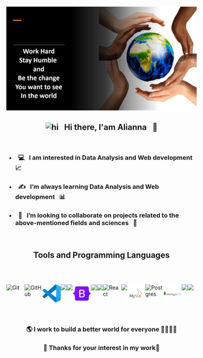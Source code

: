 ![](img.jpg)
<br>

## <div align="center"> <img src="https://user-images.githubusercontent.com/1303154/88677602-1635ba80-d120-11ea-84d8-d263ba5fc3c0.gif" width="28px" height="28px" alt="hi"> &nbsp; Hi there, I'am Alianna &nbsp; 🌱 </div>
<br>

- ###  &nbsp; 💻  &nbsp; I am interested in Data Analysis and Web development &nbsp; 📈
- ###  &nbsp; ✍  &nbsp; I’m always learning Data Analysis and Web development &nbsp; 📊
- ###  &nbsp; 🤝  &nbsp; I’m looking to collaborate on projects related to the above-mentioned fields and sciences  &nbsp; 📝
<br>

## <div align="center"> Tools and Programming Languages </div>
<br><br>

<img align="left" alt="Git" width="48px" src="https://cdn.jsdelivr.net/gh/devicons/devicon/icons/git/git-original.svg" />
<img align="left" alt="GitHub" width="48px" src="https://cdn.jsdelivr.net/gh/devicons/devicon/icons/github/github-original.svg" />
<img align="left" alt="Visual Studio Code" width="48px" src="https://raw.githubusercontent.com/github/explore/80688e429a7d4ef2fca1e82350fe8e3517d3494d/topics/visual-studio-code/visual-studio-code.png" />
<img src="https://github.com/abranhe/programming-languages-logos/blob/master/src/html/html_48x48.png" align="left"/>
<img src="https://github.com/abranhe/programming-languages-logos/blob/master/src/css/css_48x48.png" align="left"/>
<img align="left" alt="Bootstrap" width="48px" src="https://raw.githubusercontent.com/devicons/devicon/master/icons/bootstrap/bootstrap-original.svg"/>
<img src="https://github.com/abranhe/programming-languages-logos/blob/master/src/javascript/javascript_48x48.png" align="left"/>
<img src="https://github.com/abranhe/programming-languages-logos/blob/master/src/typescript/typescript_48x48.png" align="left"/>
<img align="left" alt="React" width="48px" src="https://cdn.jsdelivr.net/gh/devicons/devicon/icons/react/react-original.svg" />

<img src="https://user-images.githubusercontent.com/88201067/189842194-7873c5c0-6f76-4bf8-9051-134f83bf017e.png" height="48" align="left"/>
<img align="left" alt="MySQL" width="48px" src="https://raw.githubusercontent.com/github/explore/80688e429a7d4ef2fca1e82350fe8e3517d3494d/topics/mysql/mysql.png" />
<img align="left" alt="Postgres" width="48px" src="https://user-images.githubusercontent.com/24623425/36042969-f87531d4-0d8a-11e8-9dee-e87ab8c6a9e3.png" />
<img align="left" alt="MongoDB" width="48px" src="https://raw.githubusercontent.com/github/explore/80688e429a7d4ef2fca1e82350fe8e3517d3494d/topics/mongodb/mongodb.png" />
<img src="https://github.com/abranhe/programming-languages-logos/blob/master/src/python/python_48x48.png" align="left"/>
<img src="https://github.com/abrahamcalf/programming-languages-logos/blob/master/src/r/r_48x48.png" align="left"/>


<br><br><br><br><br>

 ### <div align="center"> 🌎 I work to build a better world for everyone 👨‍👩‍👧‍👦 </div>

  ### <div align="center"> 🤗 Thanks for your interest in my work🙏 </div>


<!---
aliaformo/aliaformo is a ✨ special ✨ repository because its `README.md` (this file) appears on your GitHub profile.
You can click the Preview link to take a look at your changes.
--->
